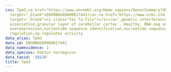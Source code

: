 ```yaml
---
csv: Tpm3,<a href="https://www.ensembl.org/Homo_sapiens/Gene/Summary?db=core;g=ENSRNOG00000017441"
  target="_blank">ENSRNOG00000017441</a>,<a href="https://www.ncbi.nlm.nih.gov/pubmed/30467350"
  target="_blank"><i class="fas fa-file"></i></a>",genetic interference,functional
  association,granular layer of cerebellar cortex , Healthy, RNA-seq assay, hsf-1
  overexpression,nucleotide sequence identification,nucleotide sequence identification,transcriptional
  regulation,up-regulates activity
data_alias: Tpm3
data_id: ENSRNOG00000017441
data_numevidence: 1
data_species: Rattus norvegicus
data_taxid: '10116'
title: Tpm3
---
```

